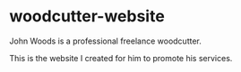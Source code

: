 # woodcutter-website
John Woods is a professional freelance woodcutter.

This is the website I created for him to promote his services.
